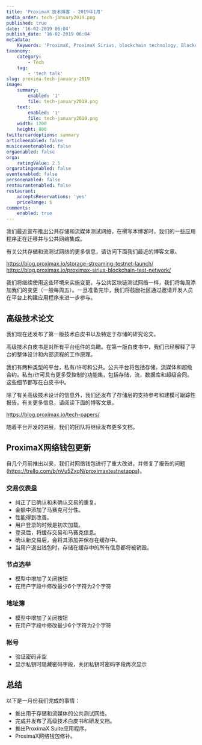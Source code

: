```yaml
---
title: 'ProximaX 技术博客 - 2019年1月'
media_order: tech-january2019.png
published: true
date: '16-02-2019 06:04'
publish_date: '16-02-2019 06:04'
metadata:
    Keywords: 'ProximaX, ProximaX Sirius, blockchain technology, Blockchain powered, Blockchain protocol, Distributed ledger technology, DLT, dlt, Distributed ledger, Decentralized database, Decentralized database technology, Decentralized storage, Decentralized storage technology, Decentralized supply chain, Decentralized streaming, Integrated and distributed ledger technology, IaDLt, Peer-to-peer technology, Peer to peer streaming, Peer to peer, Consensus mechanism, Consensus protocol, Asymmetric encryption, Data encryption, Off-chain storage, Off-chain streaming, Distributed File Management System, DFMS, Super Contract, Immutability, Data encryption, Encrypted by default, Permissioned, Permission based, Tokenomics, Token economics, Crypto trading, Cryptocurrency, Supply chain, CSD, Central Securities Depository, STO, Security Token Offering, Decentralized supply chain, STO, Private blockchain, DAapps, Decentralized applications, Blockchain apps, Streaming Layer, Streaming Node, Storage Layer, Storage Node, Sharded Information, Sharded Data, Use Case, Use Cases, Blockchain Consensus, Consensus Protocol, Enterprise Solution, Enterprise Solutions, System Integration, Transparency, Immutability, Irreversibility, Traceability, Proof of Bandwidth, Proof of Conflation Aggregate, Proof of Storage, Encryption, Data Security, Data Privacy, Cyber Security, Hackers, Hacking, Nodes, Public Chain, Private Chain, Hybrid Chain, Public & Private Chain, Catapult, SDK, SDKs, Software Development Kits, Super Contract, Super Contracts, Smart Contract, Smart Contracts, Peer-to-Peer , Peer-to-Peer Storage, Software-as-a-Service, SaaS, Lon Wong, PSP, PeerStream, PeerStream Protocol, Anonymous streaming, New Economic Model, New Economic Model Foundation, 482.solutions, Ministry of Community Development UAE, Dragonfly  Fintech, Xarcade, Testnet, Test network, Mainnet, Main network, Tokenomics, Token Economics, XPX, Crypto Currency, Crypto Currencies, Crypto Exchange, Crypto Exchanges, Bitcoin, Zero trust, Escrow, Onchain escrow, Trustless swaps, Trustless, Onion routing, SIM Identity attestation, ProximaX KYC, KYC, Know Your Customer, Know Your Counter Party, Onboarding Customer, Customer Onboarding, Identity Management, Identity Management System, Identity Verification, Identity Authentication, Anti-Money Laundering, AML, RegTech, Regulation Tech, Regulation Technology, GDPR, General Data Protection Regulation, EU GDPR, European Union GDPR, European Union General Data Protection Regulation, Knowyourcustomer, Compliance system, Compliance systems, , ProximaX Suite, Office Suite, Office Collaboration, Workforce Collaboration, Collaboration, Real Time Collaboration, Office suite, word processing, Office collaboration, File sharing, Decentralized file sharing, Real Time Editing, Office Productivity, Productivity, Office Applications, Microsoft Office, Word Processor, Word Processing, Microsoft Word Spreadsheet, Spreadsheets, Excel, Microsoft Excel, Presentation, Presentations, Microsoft Powerpoint, Powerpoint, Keynote, Collabora Office, LibreOffice, Collabora Productivity, Collabora Productivity Ltd,'
taxonomy:
    category:
        - Tech
    tag:
        - 'tech talk'
slug: proxima-tech-january-2019
image:
    summary:
        enabled: '1'
        file: tech-january2019.png
    text:
        enabled: '1'
        file: tech-january2019.png
    width: 1200
    height: 800
twittercardoptions: summary
articleenabled: false
musiceventenabled: false
orgaenabled: false
orga:
    ratingValue: 2.5
orgaratingenabled: false
eventenabled: false
personenabled: false
restaurantenabled: false
restaurant:
    acceptsReservations: 'yes'
    priceRange: $
comments:
    enabled: true
---
```


我们最近宣布推出公共存储和流媒体测试网络，在撰写本博客时，我们的一些应用程序正在迁移并与公共网络集成。

有关公共存储和流测试网络的更多信息，请访问下面我们最近的博客文章。

https://blog.proximax.io/storage-streaming-testnet-launch/
https://blog.proximax.io/proximax-sirius-blockchain-test-network/

我们将继续使用这些环境来实施变更。与公共区块链测试网络一样，我们将每周添加我们的变更（一般每周五）。一旦准备完毕，我们将鼓励社区通过邀请开发人员在平台上构建应用程序来进一步参与。

## 高级技术论文
我们现在还发布了第一版技术白皮书以及特定于存储的研究论文。

高级技术白皮书是对所有平台组件的鸟瞰。在第一版白皮书中，我们已经解释了平台的整体设计和内部流程的工作原理。

我们有两种类型的平台，私有/许可和公共。公共平台将包括存储，流媒体和超级合约。私有/许可具有更多受控制的功能集，包括存储，流，数据库和超级合同。这些细节都写在白皮书中。

除了有关高级技术设计的信息外，我们还发布了存储层的支持参考和建模可跟踪性报告。有关更多信息，请阅读下面的博客文章。

https://blog.proximax.io/tech-papers/

随着平台开发的进展，我们的团队将继续发布更多文档。

## ProximaX网络钱包更新
自几个月前推出以来，我们对网络钱包进行了重大改进，并修复了报告的问题(https://trello.com/b/nVu5ZxqN/proximaxtestnetapps)。

### 交易仪表盘
* 纠正了已确认和未确认交易的重复。
* 金额中添加了马赛克可分性。
* 性能得到改善。
* 用户登录的时候是初次加载。
* 登录后，将缓存交易和马赛克信息。
* 确认新交易后，会将其添加并保存在缓存中。
* 当用户退出钱包时，存储在缓存中的所有信息都将被销毁。

### 节点选举
* 模型中增加了关闭按钮
* 在用户字段中修改最少6个字符为2个字符

### 地址簿
* 模型中增加了关闭按钮
* 在用户字段中修改最少6个字符为2个字符

### 帐号
* 验证密码非空
* 显示私钥时隐藏密码字段，关闭私钥时密码字段再次显示

## 总结
以下是一月份我们完成的事情：

* 推出用于存储和流媒体的公共测试网络。
* 完成并发布了高级技术白皮书和研发文档。
* 推出ProximaX Suite应用程序。
* ProximaX网络钱包修补。